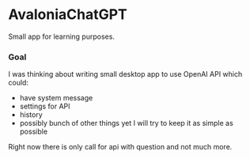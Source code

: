 # AvaloniaChatGPT
Small app for learning purposes.

### Goal

I was thinking about writing small desktop app to use OpenAI API which could:
- have system message
- settings for API
- history
- possibly bunch of other things yet I will try to keep it as simple as possible

Right now there is only call for api with question and not much more. 
